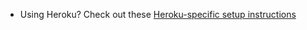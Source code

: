 - Using Heroku? Check out these <a href="/docs/notifier/rollbar-php/#for-heroku-users" target="_blank" rel="noopener noreferrer">Heroku-specific setup instructions</a>
